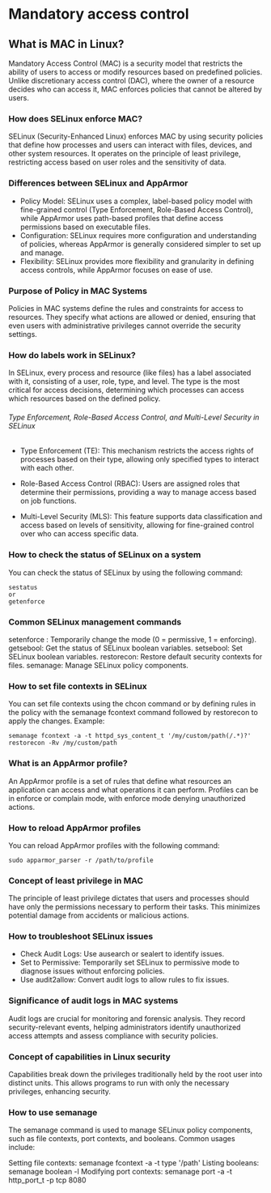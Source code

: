 # Mandatory access control

## What is MAC in Linux?

Mandatory Access Control (MAC) is a security model that restricts the ability of users to access or modify resources based on predefined policies. Unlike discretionary access control (DAC), where the owner of a resource decides who can access it, MAC enforces policies that cannot be altered by users.

### How does SELinux enforce MAC?

SELinux (Security-Enhanced Linux) enforces MAC by using security policies that define how processes and users can interact with files, devices, and other system resources. It operates on the principle of least privilege, restricting access based on user roles and the sensitivity of data.

### Differences between SELinux and AppArmor

- Policy Model: SELinux uses a complex, label-based policy model with fine-grained control (Type Enforcement, Role-Based Access Control), while AppArmor uses path-based profiles that define access permissions based on executable files.
- Configuration: SELinux requires more configuration and understanding of policies, whereas AppArmor is generally considered simpler to set up and manage.
- Flexibility: SELinux provides more flexibility and granularity in defining access controls, while AppArmor focuses on ease of use.

### Purpose of Policy in MAC Systems

Policies in MAC systems define the rules and constraints for access to resources. They specify what actions are allowed or denied, ensuring that even users with administrative privileges cannot override the security settings.

### How do labels work in SELinux?

In SELinux, every process and resource (like files) has a label associated with it, consisting of a user, role, type, and level. The type is the most critical for access decisions, determining which processes can access which resources based on the defined policy.

###### Type Enforcement, Role-Based Access Control, and Multi-Level Security in SELinux

- Type Enforcement (TE): This mechanism restricts the access rights of processes based on their type, allowing only specified types to interact with each other.

- Role-Based Access Control (RBAC): Users are assigned roles that determine their permissions, providing a way to manage access based on job functions.

- Multi-Level Security (MLS): This feature supports data classification and access based on levels of sensitivity, allowing for fine-grained control over who can access specific data.

### How to check the status of SELinux on a system
You can check the status of SELinux by using the following command:
```
sestatus
or
getenforce
```
### Common SELinux management commands

setenforce : Temporarily change the mode (0 = permissive, 1 = enforcing).
getsebool: Get the status of SELinux boolean variables.
setsebool: Set SELinux boolean variables.
restorecon: Restore default security contexts for files.
semanage: Manage SELinux policy components.

### How to set file contexts in SELinux

You can set file contexts using the chcon command or by defining rules in the policy with the semanage fcontext command followed by restorecon to apply the changes. Example:
```
semanage fcontext -a -t httpd_sys_content_t '/my/custom/path(/.*)?'
restorecon -Rv /my/custom/path
```

### What is an AppArmor profile?

An AppArmor profile is a set of rules that define what resources an application can access and what operations it can perform. Profiles can be in enforce or complain mode, with enforce mode denying unauthorized actions.

### How to reload AppArmor profiles

You can reload AppArmor profiles with the following command:
```
sudo apparmor_parser -r /path/to/profile
```

### Concept of least privilege in MAC

The principle of least privilege dictates that users and processes should have only the permissions necessary to perform their tasks. This minimizes potential damage from accidents or malicious actions.

### How to troubleshoot SELinux issues

- Check Audit Logs: Use ausearch or sealert to identify issues.
- Set to Permissive: Temporarily set SELinux to permissive mode to diagnose issues without enforcing policies.
- Use audit2allow: Convert audit logs to allow rules to fix issues.

### Significance of audit logs in MAC systems

Audit logs are crucial for monitoring and forensic analysis. They record security-relevant events, helping administrators identify unauthorized access attempts and assess compliance with security policies.

### Concept of capabilities in Linux security

Capabilities break down the privileges traditionally held by the root user into distinct units. This allows programs to run with only the necessary privileges, enhancing security.

### How to use semanage

The semanage command is used to manage SELinux policy components, such as file contexts, port contexts, and booleans. Common usages include:

Setting file contexts: semanage fcontext -a -t type '/path'
Listing booleans: semanage boolean -l
Modifying port contexts: semanage port -a -t http_port_t -p tcp 8080
